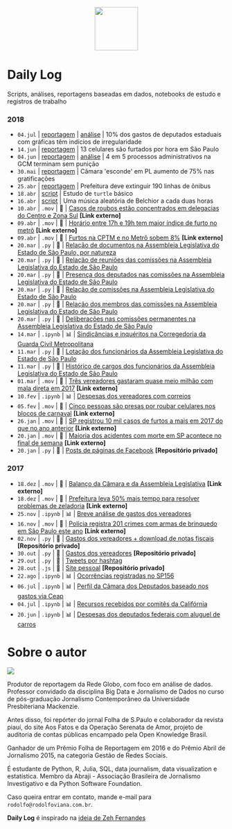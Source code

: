 <p align="center"><img src="http://simpleicon.com/wp-content/uploads/Calendar-1.png" alt="" width="100" /></p>

# Daily Log

Scripts, análises, reportagens baseadas em dados, notebooks de estudo e registros de trabalho

### 2018

* `04.jul` | [reportagem](https://globoplay.globo.com/v/6849804/programa/) | [análise](https://github.com/rodolfo-viana/dailylog/blob/master/notebooks/2018-05-12-graficas_deputados.ipynb) | 10% dos gastos de deputados estaduais com gráficas têm indícios de irregularidade
* `14.jun` | [reportagem](https://globoplay.globo.com/v/6810205/programa/) | 13 celulares são furtados por hora em São Paulo
* `04.jun` | [reportagem](https://globoplay.globo.com/v/6784525/programa/) | [análise](https://github.com/rodolfo-viana/dailylog/blob/master/notebooks/2018-04-17-gcm-sindicancias-inqueritos.ipynb) | 4 em 5 processos administrativos na GCM terminam sem punição
* `30.mai` | [reportagem](https://globoplay.globo.com/v/6774532/programa/) | Câmara 'esconde' em PL aumento de 75% nas gratificações
* `25.abr` | [reportagem](https://globoplay.globo.com/v/6688759/programa/) | Prefeitura deve extinguir 190 linhas de ônibus
* `18.abr` | [script](https://github.com/rodolfo-viana/dailylog/blob/master/scripts/turtling.py) | Estudo de `turtle` básico
* `16.abr` | [script](https://github.com/rodolfo-viana/dailylog/blob/master/scripts/belchior.py) | Uma música aleatória de Belchior a cada duas horas
* `10.abr` | `.mov` | :newspaper: | [Casos de roubos estão concentrados em delegacias do Centro e Zona Sul](https://globoplay.globo.com/v/6651908/programa/) **[Link externo]**
* `09.abr` | `.mov` | :newspaper: | [Horário entre 17h e 19h tem maior índice de furto no metrô](https://globoplay.globo.com/v/6648976/programa/) **[Link externo]**
* `09.abr` | `.mov` | :newspaper: | [Furtos na CPTM e no Metrô sobem 8%](https://globoplay.globo.com/v/6647496/programa/) **[Link externo]**
* `20.mar` | `.py` | :floppy_disk: | [Relação de documentos na Assembleia Legislativa do Estado de São Paulo, por natureza](https://github.com/rodolfo-viana/dailylog/blob/master/scripts/alesp_natureza_doc.py)
* `20.mar` | `.py` | :floppy_disk: | [Relação de reuniões das comissões na Assembleia Legislativa do Estado de São Paulo](https://github.com/rodolfo-viana/dailylog/blob/master/scripts/alesp_comissao_permanente_reuniao.py)
* `20.mar` | `.py` | :floppy_disk: | [Presença dos deputados nas comissões na Assembleia Legislativa do Estado de São Paulo](https://github.com/rodolfo-viana/dailylog/blob/master/scripts/alesp_comissao_permanente_presenca.py)
* `20.mar` | `.py` | :floppy_disk: | [Relação de comissões na Assembleia Legislativa do Estado de São Paulo](https://github.com/rodolfo-viana/dailylog/blob/master/scripts/alesp_comissao.py)
* `20.mar` | `.py` | :floppy_disk: | [Relação dos membros das comissões na Assembleia Legislativa do Estado de São Paulo](https://github.com/rodolfo-viana/dailylog/blob/master/scripts/alesp_comissao_membro.py)
* `20.mar` | `.py` | :floppy_disk: | [Deliberações nas comissões permanentes na Assembleia Legislativa do Estado de São Paulo](https://github.com/rodolfo-viana/dailylog/blob/master/scripts/alesp_comissao_permanente_deliberacao.py)
* `14.mar` | `.ipynb` | :bar_chart: | [Sindicâncias e inquéritos na Corregedoria da Guarda Civil Metropolitana](https://github.com/rodolfo-viana/dailylog/blob/master/notebooks/2018-03-14-gcm_processos_administrativos.ipynb)
* `11.mar` | `.py` | :floppy_disk: | [Lotação dos funcionários da Assembleia Legislativa do Estado de São Paulo](https://github.com/rodolfo-viana/dailylog/blob/master/scripts/alesp_funcionario_lotacao.py)
* `11.mar` | `.py` | :floppy_disk: | [Histórico de cargos dos funcionários da Assembleia Legislativa do Estado de São Paulo](https://github.com/rodolfo-viana/dailylog/blob/master/scripts/alesp_funcionario_cargo.py)
* `01.mar` | `.mov` | :newspaper: | [Três vereadores gastaram quase meio milhão com mala direta em 2017](https://globoplay.globo.com/v/6543894/programa/) **[Link externo]**
* `10.fev` | `.ipynb` | :bar_chart: | [Despesas dos vereadores com correios](https://github.com/rodolfo-viana/dailylog/blob/master/notebooks/2018-02-24-vereadores_correios.ipynb)
* `05.fev` | `.mov` | :newspaper: | [Cinco pessoas são presas por roubar celulares nos blocos de carnaval](https://globoplay.globo.com/v/6477808/programa/) **[Link externo]**
* `26.jan` | `.mov` | :newspaper: | [SP registrou 10 mil casos de furtos a mais em 2017 do que no ano anterior](https://globoplay.globo.com/v/6452520/) **[Link externo]**
* `20.jan` | `.mov` | :newspaper: | [Maioria dos acidentes com morte em SP acontece no final de semana](https://globoplay.globo.com/v/6436485/) **[Link externo]**
* `20.jan` | `.py` | :floppy_disk: | [Posts de páginas de Facebook](https://github.com/rodolfo-viana/globo/tree/master/scripts/fb_scraper) **[Repositório privado]**

### 2017

* `18.dez` | `.mov` | :newspaper: | [Balanço da Câmara e da Assembleia Legislativa](https://globoplay.globo.com/v/6365526/) **[Link externo]**
* `18.dez` | `.mov` | :newspaper: | [Prefeitura leva 50% mais tempo para resolver problemas de zeladoria](https://globoplay.globo.com/v/6364186/) **[Link externo]**
* `25.nov` | `.ipynb` | :bar_chart: | [Breve análise de gastos dos vereadores](https://github.com/rodolfo-viana/dailylog/blob/master/notebooks/2017-11-25-porcentagem_gastos_vereadores_sp.ipynb)
* `16.nov` | `.mov` | :newspaper: | [Polícia registra 201 crimes com armas de brinquedo em São Paulo este ano](http://g1.globo.com/jornal-nacional/edicoes/2017/11/16.html#!v/6294554) **[Link externo]**
* `02.nov` | `.py` | :floppy_disk: | [Gastos dos vereadores + download de notas fiscais](https://github.com/rodolfo-viana/globo/blob/master/scripts/gastos-camara-sp/vereadores_sp_gastos_v2.py) **[Repositório privado]**
* `30.out` | `.py` | :floppy_disk: | [Gastos dos vereadores](https://github.com/rodolfo-viana/globo/blob/master/scripts/gastos-camara-sp/vereadores_sp_gastos_v1.py) **[Repositório privado]**
* `29.out` | `.py` | :floppy_disk: | [Tweets por hashtag](https://github.com/rodolfo-viana/dailylog/blob/master/scripts/twitter_hashtag_scraping.py)
* `28.out` | `.js` | :floppy_disk: | [Site pessoal](https://github.com/rodolfo-viana/rodolfo-viana.github.io) **[Repositório privado]**
* `22.ago` | `.ipynb` | :bar_chart: | [Ocorrências registradas no SP156](https://github.com/rodolfo-viana/dailylog/blob/master/notebooks/2017-08-22-atendimentos_sp156.ipynb)
* `06.jul` | `.ipynb` | :bar_chart: | [Perfil da Câmara dos Deputados baseado nos gastos via Ceap](https://github.com/rodolfo-viana/dailylog/blob/master/notebooks/2017-07-06-profile_on_congresspersons.ipynb)
* `04.jul` | `.ipynb` | :bar_chart: | [Recursos recebidos por comitês da Califórnia](https://github.com/rodolfo-viana/dailylog/blob/master/notebooks/2017-07-04-supporting_vs_opposing.ipynb)
* `20.jun` | `.ipynb` | :bar_chart: | [Despesas dos deputados federais com aluguel de carros](https://github.com/rodolfo-viana/dailylog/blob/master/notebooks/2017-06-20-expenses_on_car_rental.ipynb)

# Sobre o autor

![](https://i.imgur.com/MJQNRLk.jpg)

Produtor de reportagem da Rede Globo, com foco em análise de dados. Professor convidado da disciplina Big Data e Jornalismo de Dados no curso de pós-graduação Jornalismo Contemporâneo da Universidade Presbiteriana Mackenzie.

Antes disso, foi repórter do jornal Folha de S.Paulo e colaborador da revista piauí, do site Aos Fatos e da Operação Serenata de Amor, projeto de auditoria de contas públicas encampado pela Open Knowledge Brasil.

Ganhador de um Prêmio Folha de Reportagem em 2016 e do Prêmio Abril de Jornalismo 2015, na categoria Gestão de Redes Sociais. 

É estudante de Python, R, Julia, SQL, data journalism, data visualization e estatística. Membro da Abraji - Associação Brasileira de Jornalismo Investigativo e da Python Software Foundation.

Caso queira entrar em contato, mande e-mail para `rodolfo@rodolfoviana.com.br`.

**Daily Log** é inspirado na [ideia de Zeh Fernandes](https://github.com/zehfernandes/dailylog/)
